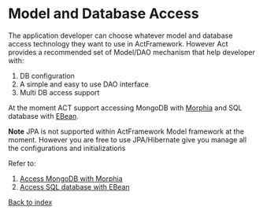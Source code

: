 # Model and Database Access

The application developer can choose whatever model and database access technology they want to use in ActFramework. However Act provides a recommended set of Model/DAO mechanism that help developer with:

1. DB configuration
1. A simple and easy to use DAO interface
1. Multi DB access support

At the moment ACT support accessing MongoDB with [Morphia](http://mongodb.github.io/morphia/) and SQL database with [EBean](http://ebean-orm.github.io/).

**Note** JPA is not supported within ActFramework Model framework at the moment. However you are free to use JPA/Hibernate give you manage all the configurations and initializations

Refer to:

1. [Access MongoDB with Morphia](morphia.md)
1. [Access SQL database with EBean](ebean.md)
 
[Back to index](index.md)